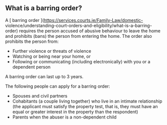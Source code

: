 ##  What is a barring order?

A [ barring order ](https://services.courts.ie/Family-Law/domestic-
violence/understanding-court-orders-and-eligibility/what-is-a-barring-order)
requires the person accused of abusive behaviour to leave the home and
prohibits (bans) the person from entering the home. The order also prohibits
the person from:

  * Further violence or threats of violence 
  * Watching or being near your home, or 
  * Following or communicating (including electronically) with you or a dependent person 

A barring order can last up to 3 years.

The following people can apply for a barring order:

  * Spouses and civil partners 
  * Cohabitants (a couple living together) who live in an intimate relationship (the applicant must satisfy the property test, that is, they must have an equal or greater interest in the property than the respondent) 
  * Parents when the abuser is a non-dependent child 
